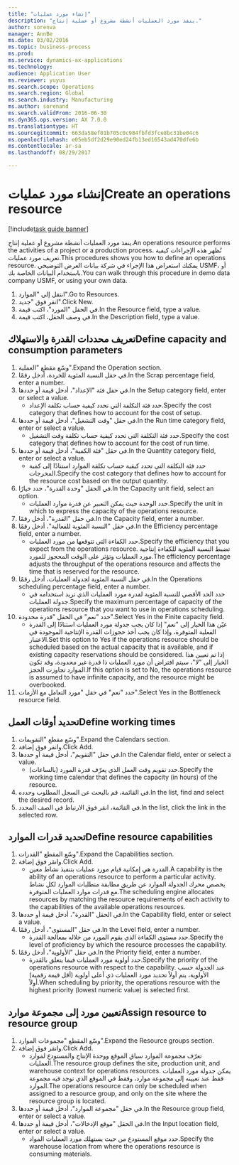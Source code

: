 ```yaml
--- 
title: "إنشاء مورد عمليات"
description: "ينفذ مورد العمليات أنشطة مشروع أو عملية إنتاج."
author: sorenva
manager: AnnBe
ms.date: 03/02/2016
ms.topic: business-process
ms.prod: 
ms.service: dynamics-ax-applications
ms.technology: 
audience: Application User
ms.reviewer: yuyus
ms.search.scope: Operations
ms.search.region: Global
ms.search.industry: Manufacturing
ms.author: sorenand
ms.search.validFrom: 2016-06-30
ms.dyn365.ops.version: AX 7.0.0
ms.translationtype: HT
ms.sourcegitcommit: 663da58ef01b705c0c984fbfd3fce8bc31be04c6
ms.openlocfilehash: e05eb5df2d29e90ed24fb13ed16543ad470dfe6b
ms.contentlocale: ar-sa
ms.lasthandoff: 08/29/2017

---
```

# <a name="create-an-operations-resource"></a><span data-ttu-id="bf283-103">إنشاء مورد عمليات</span><span class="sxs-lookup"><span data-stu-id="bf283-103">Create an operations resource</span></span>

[!include[task guide banner](../../includes/task-guide-banner.md)]

<span data-ttu-id="bf283-104">ينفذ مورد العمليات أنشطة مشروع أو عملية إنتاج.</span><span class="sxs-lookup"><span data-stu-id="bf283-104">An operations resource performs the activities of a project or a production process.</span></span> <span data-ttu-id="bf283-105">تُظهر هذه الإجراءات كيفية تعريف مورد عمليات.</span><span class="sxs-lookup"><span data-stu-id="bf283-105">This procedures shows you how to define an operations resource.</span></span> <span data-ttu-id="bf283-106">يمكنك استعراض هذا الإجراء في شركة بيانات العرض التوضيحي USMF، أو باستخدام البيانات الخاصة بك.</span><span class="sxs-lookup"><span data-stu-id="bf283-106">You can walk through this procedure in demo data company USMF, or using your own data.</span></span>

1. <span data-ttu-id="bf283-107">انتقل إلى "الموارد".</span><span class="sxs-lookup"><span data-stu-id="bf283-107">Go to Resources.</span></span>
2. <span data-ttu-id="bf283-108">انقر فوق "جديد".</span><span class="sxs-lookup"><span data-stu-id="bf283-108">Click New.</span></span>
3. <span data-ttu-id="bf283-109">في الحقل "المورد"، اكتب قيمة.</span><span class="sxs-lookup"><span data-stu-id="bf283-109">In the Resource field, type a value.</span></span>
4. <span data-ttu-id="bf283-110">في وصف الحقل، اكتب قيمة.</span><span class="sxs-lookup"><span data-stu-id="bf283-110">In the Description field, type a value.</span></span>

## <a name="define-capacity-and-consumption-parameters"></a><span data-ttu-id="bf283-111">تعريف محددات القدرة والاستهلاك</span><span class="sxs-lookup"><span data-stu-id="bf283-111">Define capacity and consumption parameters</span></span>
1. <span data-ttu-id="bf283-112">وسّع مقطع "العملية".</span><span class="sxs-lookup"><span data-stu-id="bf283-112">Expand the Operation section.</span></span>
2. <span data-ttu-id="bf283-113">في حقل النسبة المئوية للخردة، أدخل رقمًا.</span><span class="sxs-lookup"><span data-stu-id="bf283-113">In the Scrap percentage field, enter a number.</span></span>
3. <span data-ttu-id="bf283-114">في حقل فئة "الإعداد"، أدخل قيمة أو حددها.</span><span class="sxs-lookup"><span data-stu-id="bf283-114">In the Setup category field, enter or select a value.</span></span>
    * <span data-ttu-id="bf283-115">حدد فئة التكلفة التي تحدد كيفية حساب تكلفة الإعداد.</span><span class="sxs-lookup"><span data-stu-id="bf283-115">Specify the cost category that defines how to account for the cost of setup.</span></span>  
4. <span data-ttu-id="bf283-116">في حقل "وقت التشغيل"، أدخل قيمة أو حددها.</span><span class="sxs-lookup"><span data-stu-id="bf283-116">In the Run time category field, enter or select a value.</span></span>
    * <span data-ttu-id="bf283-117">حدد فئة التكلفة التي تحدد كيفية حساب تكلفة وقت التشغيل.</span><span class="sxs-lookup"><span data-stu-id="bf283-117">Specify the cost category that defines how to account for the cost of run time.</span></span>  
5. <span data-ttu-id="bf283-118">في حقل "فئة الكمية‬"، أدخل قيمة أو حددها.</span><span class="sxs-lookup"><span data-stu-id="bf283-118">In the Quantity category field, enter or select a value.</span></span>
    * <span data-ttu-id="bf283-119">حدد فئة التكلفة التي تحدد كيفية حساب تكلفة الموارد استنادًا إلى كمية المخرجات.</span><span class="sxs-lookup"><span data-stu-id="bf283-119">Specify the cost category that defines how to account for the resource cost based on the output quantity.</span></span>  
6. <span data-ttu-id="bf283-120">في الحقل "وحدة القدرة"، حدد خيارًا.</span><span class="sxs-lookup"><span data-stu-id="bf283-120">In the Capacity unit field, select an option.</span></span>
    * <span data-ttu-id="bf283-121">حدد الوحدة حيث يمكن التعبير عن قدرة موارد العمليات.</span><span class="sxs-lookup"><span data-stu-id="bf283-121">Specify the unit in which to express the capacity of the operations resource.</span></span>  
7. <span data-ttu-id="bf283-122">في حقل "القدرة"، أدخل رقمًا.</span><span class="sxs-lookup"><span data-stu-id="bf283-122">In the Capacity field, enter a number.</span></span>
8. <span data-ttu-id="bf283-123">في حقل "النسبة المئوية للفعالية‬"، أدخل رقمًا.</span><span class="sxs-lookup"><span data-stu-id="bf283-123">In the Efficiency percentage field, enter a number.</span></span>
    * <span data-ttu-id="bf283-124">حدد الكفاءة التي تتوقعها من مورد العمليات.</span><span class="sxs-lookup"><span data-stu-id="bf283-124">Specify the efficiency that you expect from the operations resource.</span></span> <span data-ttu-id="bf283-125">تضبط النسبة المئوية للكفاءة إنتاجية‬ مورد العمليات وتؤثر على الوقت المحجوز للمورد.</span><span class="sxs-lookup"><span data-stu-id="bf283-125">The efficiency percentage adjusts the throughput of the operations resource and affects the time that is reserved for the resource.</span></span>  
9. <span data-ttu-id="bf283-126">في حقل النسبة المئوية لجدولة العمليات، أدخل رقمًا.</span><span class="sxs-lookup"><span data-stu-id="bf283-126">In the Operations scheduling percentage field, enter a number.</span></span>
    * <span data-ttu-id="bf283-127">حدد الحد الأقصى للنسبة المئوية لقدرة مورد العمليات الذي تريد استخدامه في جدولة العمليات.</span><span class="sxs-lookup"><span data-stu-id="bf283-127">Specify the maximum percentage of capacity of the operations resource that you want to use in operations scheduling.</span></span>  
10. <span data-ttu-id="bf283-128">حدد "نعم" في الحقل "قدرة محدودة‬".</span><span class="sxs-lookup"><span data-stu-id="bf283-128">Select Yes in the Finite capacity field.</span></span>
    * <span data-ttu-id="bf283-129">عيّن هذا الخيار إلى "نعم" إذا كان يجب جدولة مورد العمليات استنادًا إلى القدرة الفعلية المتوفرة، وإذا كان يجب أخذ حجوزات القدرة الإنتاجية الموجودة في الاعتبار.</span><span class="sxs-lookup"><span data-stu-id="bf283-129">Set this option to Yes if the operations resource should be scheduled based on the actual capacity that is available, and if existing capacity reservations should be considered.</span></span> <span data-ttu-id="bf283-130">إذا تم تعيين هذا الخيار إلى "لا"، سيتم افتراض أن مورد العمليات ذا قدرة غير محدودة‬‏‫، وقد تكون الموارد تجاوزت الحجز‬.</span><span class="sxs-lookup"><span data-stu-id="bf283-130">If this option is set to No, the operations resource is assumed to have infinite capacity, and the resource might be overbooked.</span></span>  
11. <span data-ttu-id="bf283-131">حدد "نعم" في حقل "مورد التعامل مع الأزمات‬".</span><span class="sxs-lookup"><span data-stu-id="bf283-131">Select Yes in the Bottleneck resource field.</span></span>

## <a name="define-working-times"></a><span data-ttu-id="bf283-132">تحديد أوقات العمل</span><span class="sxs-lookup"><span data-stu-id="bf283-132">Define working times</span></span>
1. <span data-ttu-id="bf283-133">وسّع مقطع "التقويمات".</span><span class="sxs-lookup"><span data-stu-id="bf283-133">Expand the Calendars section.</span></span>
2. <span data-ttu-id="bf283-134">وانقر فوق إضافة.</span><span class="sxs-lookup"><span data-stu-id="bf283-134">Click Add.</span></span>
3. <span data-ttu-id="bf283-135">في حقل "التقويم"، أدخل قيمة أو حددها.</span><span class="sxs-lookup"><span data-stu-id="bf283-135">In the Calendar field, enter or select a value.</span></span>
    * <span data-ttu-id="bf283-136">حدد تقويم وقت العمل الذي يعرّف قدرة المورد (بالساعات).</span><span class="sxs-lookup"><span data-stu-id="bf283-136">Specify the working time calendar that defines the capacity (in hours) of the resource.</span></span>  
4. <span data-ttu-id="bf283-137">في القائمة، قم بالبحث عن السجل المطلوب وحدده.</span><span class="sxs-lookup"><span data-stu-id="bf283-137">In the list, find and select the desired record.</span></span>
5. <span data-ttu-id="bf283-138">في القائمة، انقر فوق الارتباط في الصف المحدد.</span><span class="sxs-lookup"><span data-stu-id="bf283-138">In the list, click the link in the selected row.</span></span>

## <a name="define-resource-capabilities"></a><span data-ttu-id="bf283-139">تحديد قدرات الموارد</span><span class="sxs-lookup"><span data-stu-id="bf283-139">Define resource capabilities</span></span>
1. <span data-ttu-id="bf283-140">وسّع المقطع "القدرات‬".</span><span class="sxs-lookup"><span data-stu-id="bf283-140">Expand the Capabilities section.</span></span>
2. <span data-ttu-id="bf283-141">وانقر فوق إضافة.</span><span class="sxs-lookup"><span data-stu-id="bf283-141">Click Add.</span></span>
    * <span data-ttu-id="bf283-142">القدرة هي إمكانية قيام مورد عمليات بتنفيذ نشاط معين.</span><span class="sxs-lookup"><span data-stu-id="bf283-142">A capability is the ability of an operations resource to perform a particular activity.</span></span> <span data-ttu-id="bf283-143">يخصص محرك الجدولة الموارد عن طريق مطابقة متطلبات الموارد‬ لكل نشاط مع قدرات موارد العمليات المتوفرة.</span><span class="sxs-lookup"><span data-stu-id="bf283-143">The scheduling engine allocates resources by matching the resource requirements of each activity to the capabilities of the available operations resources.</span></span>  
3. <span data-ttu-id="bf283-144">في الحقل "القدرة"، أدخل قيمة أو حددها.</span><span class="sxs-lookup"><span data-stu-id="bf283-144">In the Capability field, enter or select a value.</span></span>
4. <span data-ttu-id="bf283-145">في حقل "المستوى"، أدخل رقمًا.</span><span class="sxs-lookup"><span data-stu-id="bf283-145">In the Level field, enter a number.</span></span>
    * <span data-ttu-id="bf283-146">حدد مستوى الكفاءة الذي يقوم المورد من خلاله بمعالجة القدرة.</span><span class="sxs-lookup"><span data-stu-id="bf283-146">Specify the level of proficiency by which the resource processes the capability.</span></span>  
5. <span data-ttu-id="bf283-147">في حقل "الأولوية"، أدخل رقمًا.</span><span class="sxs-lookup"><span data-stu-id="bf283-147">In the Priority field, enter a number.</span></span>
    * <span data-ttu-id="bf283-148">حدد أولوية مورد العمليات فيما يتعلق بالقدرة.</span><span class="sxs-lookup"><span data-stu-id="bf283-148">Specify the priority of the operations resource with respect to the capability.</span></span> <span data-ttu-id="bf283-149">عند الجدولة حسب الأولوية، يتم أولاً تحديد مورد العمليات ذي أعلى أولوية (أقل قيمة رقمية) أولاً.</span><span class="sxs-lookup"><span data-stu-id="bf283-149">When scheduling by priority, the operations resource with the highest priority (lowest numeric value) is selected first.</span></span>  

## <a name="assign-resource-to-resource-group"></a><span data-ttu-id="bf283-150">تعيين مورد إلى مجموعة موارد</span><span class="sxs-lookup"><span data-stu-id="bf283-150">Assign resource to resource group</span></span>
1. <span data-ttu-id="bf283-151">وسّع المقطع "مجموعات الموارد".</span><span class="sxs-lookup"><span data-stu-id="bf283-151">Expand the Resource groups section.</span></span>
2. <span data-ttu-id="bf283-152">وانقر فوق إضافة.</span><span class="sxs-lookup"><span data-stu-id="bf283-152">Click Add.</span></span>
    * <span data-ttu-id="bf283-153">تعرّف مجموعة الموارد سياق الموقع ووحدة الإنتاج والمستودع لموارد العمليات.</span><span class="sxs-lookup"><span data-stu-id="bf283-153">The resource group defines the site, production unit, and warehouse context for operations resources.</span></span> <span data-ttu-id="bf283-154">يمكن جدولة مورد العمليات فقط عند تعيينه إلى مجموعة موارد، وفقط في الموقع الذي توجد فيه مجموعة الموارد.</span><span class="sxs-lookup"><span data-stu-id="bf283-154">The operations resource can only be scheduled when assigned to a resource group, and only on the site where the resource group is located.</span></span>  
3. <span data-ttu-id="bf283-155">في حقل "مجموعة الموارد"، أدخل قيمة أو حددها.</span><span class="sxs-lookup"><span data-stu-id="bf283-155">In the Resource group field, enter or select a value.</span></span>
4. <span data-ttu-id="bf283-156">في الحقل "موقع الإدخالات‬"، أدخل قيمة أو حددها.</span><span class="sxs-lookup"><span data-stu-id="bf283-156">In the Input location field, enter or select a value.</span></span>
    * <span data-ttu-id="bf283-157">حدد موقع المستودع من حيث يستهلك مورد العمليات المواد.</span><span class="sxs-lookup"><span data-stu-id="bf283-157">Specify the warehouse location from where the operations resource is consuming materials.</span></span>  


